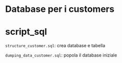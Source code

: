 # Database per i customers

# script_sql

`structure_customer.sql`: crea database e tabella

`dumping_data_customer.sql`: popola il database iniziale
